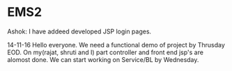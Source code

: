 # EMS2
Ashok: I have addeed developed JSP login pages.

14-11-16
Hello everyone. We need a functional demo of project by Thrusday EOD. On my(rajat, shruti and I) part controller and front end jsp's are alomost done. We can start working on Service/BL by Wednesday.
